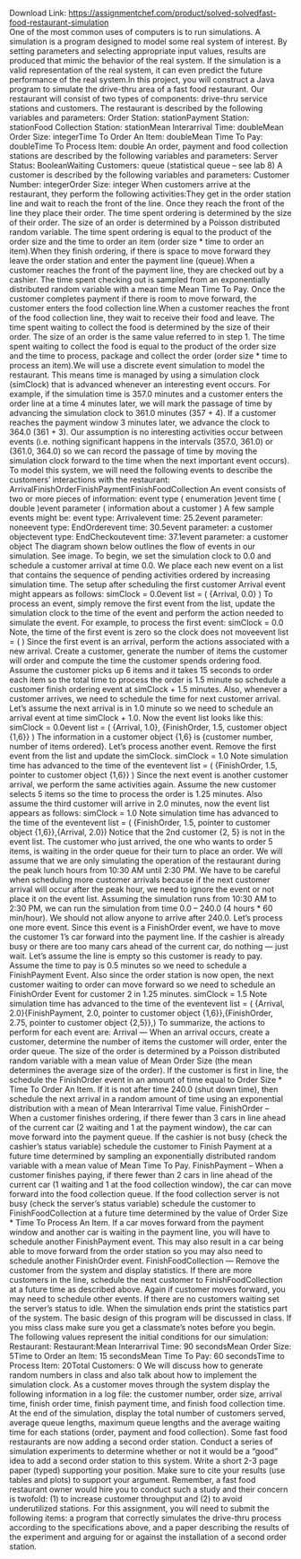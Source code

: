 Download Link: https://assignmentchef.com/product/solved-solvedfast-food-restaurant-simulation
<br>
One of the most common uses of computers is to run simulations. A simulation is a program designed to model some real system of interest. By setting parameters and selecting appropriate input values, results are produced that mimic the behavior of the real system. If the simulation is a valid representation of the real system, it can even predict the future performance of the real system.In this project, you will construct a Java program to simulate the drive-thru area of a fast food restaurant. Our restaurant will consist of two types of components: drive-thru service stations and customers. The restaurant is described by the following variables and parameters: Order Station: stationPayment Station: stationFood Collection Station: stationMean Interarrival Time: doubleMean Order Size: integerTime To Order An Item: doubleMean Time To Pay: doubleTime To Process Item: double An order, payment and food collection stations are described by the following variables and parameters: Server Status: BooleanWaiting Customers: queue (statistical queue – see lab 8) A customer is described by the following variables and parameters: Customer Number: integerOrder Size: integer When customers arrive at the restaurant, they perform the following activities:They get in the order station line and wait to reach the front of the line. Once they reach the front of the line they place their order. The time spent ordering is determined by the size of their order. The size of an order is determined by a Poisson distributed random variable. The time spent ordering is equal to the product of the order size and the time to order an item (order size * time to order an item).When they finish ordering, if there is space to move forward they leave the order station and enter the payment line (queue).When a customer reaches the front of the payment line, they are checked out by a cashier. The time spent checking out is sampled from an exponentially distributed random variable with a mean time Mean Time To Pay. Once the customer completes payment if there is room to move forward, the customer enters the food collection line.When a customer reaches the front of the food collection line, they wait to receive their food and leave. The time spent waiting to collect the food is determined by the size of their order. The size of an order is the same value referred to in step 1. The time spent waiting to collect the food is equal to the product of the order size and the time to process, package and collect the order (order size * time to process an item).We will use a discrete event simulation to model the restaurant. This means time is managed by using a simulation clock (simClock) that is advanced whenever an interesting event occurs. For example, if the simulation time is 357.0 minutes and a customer enters the order line at a time 4 minutes later, we will mark the passage of time by advancing the simulation clock to 361.0 minutes (357 + 4). If a customer reaches the payment window 3 minutes later, we advance the clock to 364.0 (361 + 3). Our assumption is no interesting activities occur between events (i.e. nothing significant happens in the intervals (357.0, 361.0) or (361.0, 364.0) so we can record the passage of time by moving the simulation clock forward to the time when the next important event occurs). To model this system, we will need the following events to describe the customers’ interactions with the restaurant: ArrivalFinishOrderFinishPaymentFinishFoodCollection An event consists of two or more pieces of information: event type ( enumeration )event time ( double )event parameter ( information about a customer ) A few sample events might be: event type: Arrivalevent time: 25.2event parameter: noneevent type: EndOrderevent time: 30.5event parameter: a customer objectevent type: EndCheckoutevent time: 37.1event parameter: a customer object The diagram shown below outlines the flow of events in our simulation. See image. To begin, we set the simulation clock to 0.0 and schedule a customer arrival at time 0.0. We place each new event on a list that contains the sequence of pending activities ordered by increasing simulation time. The setup after scheduling the first customer Arrival event might appears as follows: simClock = 0.0event list = ( {Arrival, 0.0} ) To process an event, simply remove the first event from the list, update the simulation clock to the time of the event and perform the action needed to simulate the event. For example, to process the first event: simClock = 0.0 Note, the time of the first event is zero so the clock does not moveevent list = ( ) Since the first event is an arrival, perform the actions associated with a new arrival. Create a customer, generate the number of items the customer will order and compute the time the customer spends ordering food. Assume the customer picks up 6 items and it takes 15 seconds to order each item so the total time to process the order is 1.5 minute so schedule a customer finish ordering event at simClock + 1.5 minutes. Also, whenever a customer arrives, we need to schedule the time for next customer arrival. Let’s assume the next arrival is in 1.0 minute so we need to schedule an arrival event at time simClock + 1.0. Now the event list looks like this: simClock = 0.0event list = ( {Arrival, 1.0}, {FinishOrder, 1.5, customer object {1,6}} ) The information in a customer object {1,6} is {customer number, number of items ordered}. Let’s process another event. Remove the first event from the list and update the simClock. simClock = 1.0 Note simulation time has advanced to the time of the eventevent list = ( {FinishOrder, 1.5, pointer to customer object {1,6}} ) Since the next event is another customer arrival, we perform the same activities again. Assume the new customer selects 5 items so the time to process the order is 1.25 minutes. Also assume the third customer will arrive in 2.0 minutes, now the event list appears as follows: simClock = 1.0 Note simulation time has advanced to the time of the eventevent list = ( {FinishOrder, 1.5, pointer to customer object {1,6}},{Arrival, 2.0}) Notice that the 2nd customer {2, 5} is not in the event list. The customer who just arrived, the one who wants to order 5 items, is waiting in the order queue for their turn to place an order. We will assume that we are only simulating the operation of the restaurant during the peak lunch hours from 10:30 AM until 2:30 PM. We have to be careful when scheduling more customer arrivals because if the next customer arrival will occur after the peak hour, we need to ignore the event or not place it on the event list. Assuming the simulation runs from 10:30 AM to 2:30 PM, we can run the simulation from time 0.0 – 240.0 (4 hours * 60 min/hour). We should not allow anyone to arrive after 240.0. Let’s process one more event. Since this event is a FinishOrder event, we have to move the customer 1’s car forward into the payment line. If the cashier is already busy or there are too many cars ahead of the current car, do nothing — just wait. Let’s assume the line is empty so this customer is ready to pay. Assume the time to pay is 0.5 minutes so we need to schedule a FinishPayment Event. Also since the order station is now open, the next customer waiting to order can move forward so we need to schedule an FinishOrder Event for customer 2 in 1.25 minutes. simClock = 1.5 Note simulation time has advanced to the time of the eventevent list = ( {Arrival, 2.0}{FinishPayment, 2.0, pointer to customer object {1,6}},{FinishOrder, 2.75, pointer to customer object {2,5}},) To summarize, the actions to perform for each event are: Arrival — When an arrival occurs, create a customer, determine the number of items the customer will order, enter the order queue. The size of the order is determined by a Poisson distributed random variable with a mean value of Mean Order Size (the mean determines the average size of the order). If the customer is first in line, the schedule the FinishOrder event in an amount of time equal to Order Size * Time To Order An Item. If it is not after time 240.0 (shut down time), then schedule the next arrival in a random amount of time using an exponential distribution with a mean of Mean Interarrival Time value. FinishOrder – When a customer finishes ordering, if there fewer than 3 cars in line ahead of the current car (2 waiting and 1 at the payment window), the car can move forward into the payment queue. If the cashier is not busy (check the cashier’s status variable) schedule the customer to Finish Payment at a future time determined by sampling an exponentially distributed random variable with a mean value of Mean Time To Pay. FinishPayment – When a customer finishes paying, if there fewer than 2 cars in line ahead of the current car (1 waiting and 1 at the food collection window), the car can move forward into the food collection queue. If the food collection server is not busy (check the server’s status variable) schedule the customer to FinishFoodCollection at a future time determined by the value of Order Size * Time To Process An Item. If a car moves forward from the payment window and another car is waiting in the payment line, you will have to schedule another FinishPayment event. This may also result in a car being able to move forward from the order station so you may also need to schedule another FinishOrder event. FinishFoodCollection — Remove the customer from the system and display statistics. If there are more customers in the line, schedule the next customer to FinishFoodCollection at a future time as described above. Again if customer moves forward, you may need to schedule other events. If there are no customers waiting set the server’s status to idle. When the simulation ends print the statistics part of the system. The basic design of this program will be discussed in class. If you miss class make sure you get a classmate’s notes before you begin. The following values represent the initial conditions for our simulation: Restaurant: Restaurant:Mean Interarrival Time: 90 secondsMean Order Size: 5Time to Order an Item: 15 secondsMean Time To Pay: 60 secondsTime to Process Item: 20Total Customers: 0 We will discuss how to generate random numbers in class and also talk about how to implement the simulation clock. As a customer moves through the system display the following information in a log file: the customer number, order size, arrival time, finish order time, finish payment time, and finish food collection time. At the end of the simulation, display the total number of customers served, average queue lengths, maximum queue lengths and the average waiting time for each stations (order, payment and food collection). Some fast food restaurants are now adding a second order station. Conduct a series of simulation experiments to determine whether or not it would be a “good” idea to add a second order station to this system. Write a short 2-3 page paper (typed) supporting your position. Make sure to cite your results (use tables and plots) to support your argument. Remember, a fast food restaurant owner would hire you to conduct such a study and their concern is twofold: (1) to increase customer throughput and (2) to avoid underutilized stations. For this assignment, you will need to submit the following items: a program that correctly simulates the drive-thru process according to the specifications above, and a paper describing the results of the experiment and arguing for or against the installation of a second order station.